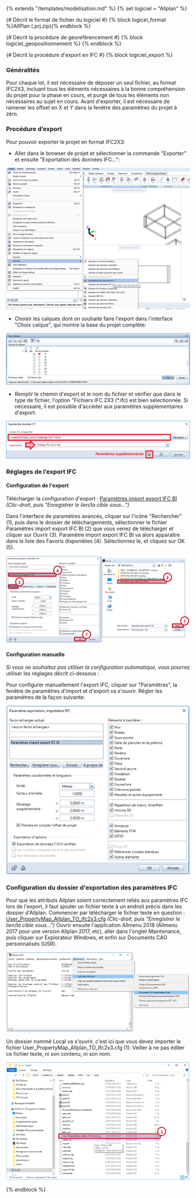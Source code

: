{% extends "/templates/modelisation.md" %}
{% set logiciel = "Allplan" %}

{# Décrit le format de fichier du logiciel #}
{% block logicel_format %}AllPlan (.prj.zip){% endblock %}

{# Décrit la procédure de georeférencement #}
{% block logiciel_geopositionnement %}
{% endblock %}

{# Décrit la procédure d'export en IFC #}
{% block logiciel_export %}

### Généralités

Pour chaque lot, il est nécessaire de déposer un seul fichier, au format IFC2X3, incluant tous les éléments nécessaires à la bonne compréhension du projet pour la phase en cours, et purgé de tous les éléments non nécessaires au sujet en cours.
Avant d'exporter, il est nécessaire de ramener les offset en X et Y dans la fenêtre des paramètres du projet à zéro.

### Procédure d’export

Pour pouvoir exporter le projet en format IFC2X3:

* Aller dans le browser de projet et sélectionner la commande "Exporter" et ensuite "Exportation des données IFC...":

![EXP1](/02_Modelisation/00_communs/images/EXP1.png)

* Choisir les calques dont on souhaite faire l'export dans l'interface "Choix calque", qui montre la base du projet complète:

![EXP2](/02_Modelisation/00_communs/images/EXP2.PNG)

* Remplir le chemin d'export et le nom du fichier et vérifier que dans le type de fichier, l'option "Fichiers IFC 2X3 (*.ifc) est bien sélectionnée.
Si nécessaire, il est possible d'accèder aux paramètres supplémentaires d'export.

![EXP3](/02_Modelisation/00_communs/images/EXP3.PNG)

### Réglages de l’export IFC

#### Configuration de l'export

Télécharger la configuration d'export : [Paramètres import export IFC BI](https://raw.githubusercontent.com/BIM-Bouygues-Immobilier/BIM-Execution-Plan/master/templates/softwares/allplan/Param%C3%A8tres%20import%20export%20IFC%20BI.nth) _(Clic-droit, puis "Enregistrer le lien/la cible sous...")_

Dans l'interface de paramètres avancés, cliquer sur l'icône "Rechercher" (1), puis dans le dossier de téléchargements, sélectionner le fichier Paramètres import export IFC BI (2) que vous venez de télécharger et cliquer sur Ouvrir (3).
Paramètre import export IFC BI va alors apparaître dans la liste des Favoris disponibles (4). Sélectionnez le, et cliquez sur OK (5).

![ExportIFCAllplan01](/02_Modelisation/00_communs/images/export-allplan/ParametresIFCAllplan01.PNG)

#### Configuration manuelle

_Si vous ne souhaitez pas utiliser la configuration automatique,_ vous pourrez utiliser les réglages décrit ci-dessous :

Pour configurer manuellement l'export IFC, cliquer sur "Paramètres", la fenêtre de paramètres d'import et d'export va s'ouvrir. Régler les paramètres de la façon suivante:

![ExportIFCAllplan02](/02_Modelisation/00_communs/images/export-allplan/ParametresIFCAllplan1.PNG)

### Configuration du dossier d'exportation des paramètres IFC

Pour que les attributs Allplan soient correctement reliés aux paramètres IFC lors de l'export, il faut ajouter un fichier texte à un endroit précis dans les dossier d'Allplan. Commencer par télécharger le fichier texte en question : [User_PropertyMap_Allplan_TO_Ifc2x3.cfg](https://raw.githubusercontent.com/BIM-Bouygues-Immobilier/BIM-Execution-Plan/master/templates/softwares/allplan/User_PropertyMap_Allplan_TO_Ifc2x3.cfg) _(Clic-droit, puis "Enregistrer le lien/la cible sous...")_
Ouvrir ensuite l'application Allmenu 2018 (Allmenu 2017 pour une version Allplan 2017, etc), aller dans l'onglet Maintenance, puis cliquer sur Explorateur Windows, et enfin sur Documents CAO personnalisés (USR).

![ExportIFCAllplan03](/02_Modelisation/00_communs/images/export-allplan/ParametresIFCAllplan03.PNG)

Un dossier nommé Local va s'ouvrir, c'est ici que vous devez importer le fichier User_PropertyMap_Allplan_TO_Ifc2x3.cfg (1). Veiller à ne pas éditer ce fichier texte, ni son contenu, ni son nom.

![ExportIFCAllplan04](/02_Modelisation/00_communs/images/export-allplan/ParametresIFCAllplan04.PNG)

{% endblock %}